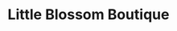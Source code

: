 ---
title: "Little Blossom Boutique"
url: /presque-isle/little-blossom-boutique/
shop: Babysachen
---